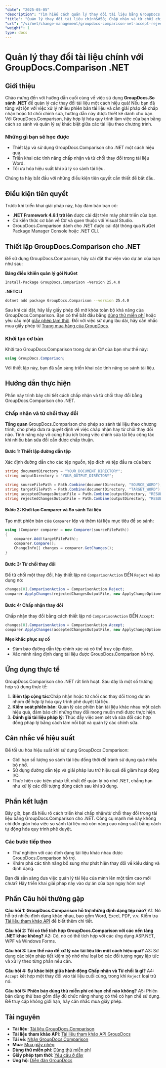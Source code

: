 ```yaml
---
"date": "2025-05-05"
"description": "Tìm hiểu cách quản lý thay đổi tài liệu bằng GroupDocs.Comparison cho .NET. Hợp lý hóa quy trình làm việc của bạn bằng cách lập trình so sánh, chấp nhận hoặc từ chối chỉnh sửa trong tài liệu Word."
"title": "Quản lý thay đổi tài liệu chính&#58; Chấp nhận và từ chối chỉnh sửa với GroupDocs.Comparison .NET"
"url": "/vi/net/change-management/groupdocs-comparison-net-accept-reject-changes/"
"weight": 1
type: docs
---
```

# Quản lý thay đổi tài liệu chính với GroupDocs.Comparison .NET

## Giới thiệu

Chào mừng đến với hướng dẫn cuối cùng về việc sử dụng **GroupDocs.So sánh .NET** để quản lý các thay đổi tài liệu một cách hiệu quả! Nếu bạn đã từng vật lộn với việc xử lý nhiều phiên bản tài liệu và cần giải pháp để chấp nhận hoặc từ chối chỉnh sửa, hướng dẫn này được thiết kế dành cho bạn. Với GroupDocs.Comparison, hãy hợp lý hóa quy trình làm việc của bạn bằng cách so sánh và quản lý sự khác biệt giữa các tài liệu theo chương trình.

### Những gì bạn sẽ học được
- Thiết lập và sử dụng GroupDocs.Comparison cho .NET một cách hiệu quả.
- Triển khai các tính năng chấp nhận và từ chối thay đổi trong tài liệu Word.
- Tối ưu hóa hiệu suất khi xử lý so sánh tài liệu.

Chúng ta hãy bắt đầu với những điều kiện tiên quyết cần thiết để bắt đầu.

## Điều kiện tiên quyết
Trước khi triển khai giải pháp này, hãy đảm bảo bạn có:

- **.NET Framework 4.6.1 trở lên** được cài đặt trên máy phát triển của bạn.
- Có kiến thức cơ bản về C# và quen thuộc với Visual Studio.
- GroupDocs.Comparison dành cho .NET được cài đặt thông qua NuGet Package Manager Console hoặc .NET CLI.

## Thiết lập GroupDocs.Comparison cho .NET

Để sử dụng GroupDocs.Comparison, hãy cài đặt thư viện vào dự án của bạn như sau:

**Bảng điều khiển quản lý gói NuGet**
```
Install-Package GroupDocs.Comparison -Version 25.4.0
```

**\.NETCLI**
```bash
dotnet add package GroupDocs.Comparison --version 25.4.0
```

Sau khi cài đặt, hãy lấy giấy phép để mở khóa toàn bộ khả năng của GroupDocs.Comparison. Bạn có thể bắt đầu bằng [dùng thử miễn phí](https://releases.groupdocs.com/comparison/net/) hoặc yêu cầu một [giấy phép tạm thời](https://purchase.groupdocs.com/temporary-license/). Đối với việc sử dụng lâu dài, hãy cân nhắc mua giấy phép từ [Trang mua hàng của GroupDocs](https://purchase.groupdocs.com/buy).

### Khởi tạo cơ bản

Khởi tạo GroupDocs.Comparison trong dự án C# của bạn như thế này:

```csharp
using GroupDocs.Comparison;
```

Với thiết lập này, bạn đã sẵn sàng triển khai các tính năng so sánh tài liệu.

## Hướng dẫn thực hiện
Phần này trình bày chi tiết cách chấp nhận và từ chối thay đổi bằng GroupDocs.Comparison cho .NET.

### Chấp nhận và từ chối thay đổi

**Tổng quan**
GroupDocs.Comparison cho phép so sánh tài liệu theo chương trình, cho phép đưa ra quyết định về việc chấp nhận hay từ chối thay đổi nào. Tính năng này vô cùng hữu ích trong việc chỉnh sửa tài liệu cộng tác khi nhiều bản sửa đổi cần được chấp thuận.

#### Bước 1: Thiết lập đường dẫn tệp
Xác định đường dẫn cho các tệp nguồn, tệp đích và tệp đầu ra của bạn:

```csharp
string documentDirectory = "YOUR_DOCUMENT_DIRECTORY";
string outputDirectory = "YOUR_OUTPUT_DIRECTORY";

string sourceFilePath = Path.Combine(documentDirectory, "SOURCE_WORD");
string targetFilePath = Path.Combine(documentDirectory, "TARGET_WORD");
string acceptedChangesOutputFile = Path.Combine(outputDirectory, "RESULT_WITH_ACCEPTED_CHANGE_WORD");
string rejectedChangesOutputFile = Path.Combine(outputDirectory, "RESULT_WITH_REJECTED_CHANGE_WORD");
```

#### Bước 2: Khởi tạo Comparer và So sánh Tài liệu
Tạo một phiên bản của `Comparer` lớp và thêm tài liệu mục tiêu để so sánh:

```csharp
using (Comparer comparer = new Comparer(sourceFilePath))
{
    comparer.Add(targetFilePath);
    comparer.Compare();
    ChangeInfo[] changes = comparer.GetChanges();
}
```

#### Bước 3: Từ chối thay đổi
Để từ chối một thay đổi, hãy thiết lập nó `ComparisonAction` ĐẾN `Reject` và áp dụng nó:

```csharp
changes[0].ComparisonAction = ComparisonAction.Reject;
comparer.ApplyChanges(rejectedChangesOutputFile, new ApplyChangeOptions { Changes = changes, SaveOriginalState = true });
```

#### Bước 4: Chấp nhận thay đổi
Chấp nhận thay đổi bằng cách thiết lập nó `ComparisonAction` ĐẾN `Accept`:

```csharp
changes[0].ComparisonAction = ComparisonAction.Accept;
comparer.ApplyChanges(acceptedChangesOutputFile, new ApplyChangeOptions { Changes = changes });
```

**Mẹo khắc phục sự cố**
- Đảm bảo đường dẫn tệp chính xác và có thể truy cập được.
- Xác minh rằng định dạng tài liệu được GroupDocs.Comparison hỗ trợ.

## Ứng dụng thực tế
GroupDocs.Comparison cho .NET rất linh hoạt. Sau đây là một số trường hợp sử dụng thực tế:

1. **Biên tập cộng tác**:Chấp nhận hoặc từ chối các thay đổi trong dự án nhóm để hợp lý hóa quy trình phê duyệt tài liệu.
2. **Kiểm soát phiên bản**: Quản lý các phiên bản tài liệu khác nhau một cách hiệu quả, đảm bảo chỉ những thay đổi mong muốn mới được thực hiện.
3. **Đánh giá tài liệu pháp lý**: Thúc đẩy việc xem xét và sửa đổi các hợp đồng pháp lý bằng cách làm nổi bật và quản lý các chỉnh sửa.

## Cân nhắc về hiệu suất
Để tối ưu hóa hiệu suất khi sử dụng GroupDocs.Comparison:
- Giới hạn số lượng so sánh tài liệu đồng thời để tránh sử dụng quá nhiều bộ nhớ.
- Sử dụng đường dẫn tệp và giải pháp lưu trữ hiệu quả để giảm hoạt động I/O.
- Thực hiện các biện pháp tốt nhất để quản lý bộ nhớ .NET, chẳng hạn như xử lý các đối tượng đúng cách sau khi sử dụng.

## Phần kết luận
Bây giờ, bạn đã hiểu rõ cách triển khai chấp nhận/từ chối thay đổi trong tài liệu bằng GroupDocs.Comparison cho .NET. Công cụ mạnh mẽ này không chỉ đơn giản hóa việc so sánh tài liệu mà còn nâng cao năng suất bằng cách tự động hóa quy trình phê duyệt.

### Các bước tiếp theo
- Thử nghiệm với các định dạng tài liệu khác nhau được GroupDocs.Comparison hỗ trợ.
- Khám phá các tính năng bổ sung như phát hiện thay đổi về kiểu dáng và định dạng.

Bạn đã sẵn sàng đưa việc quản lý tài liệu của mình lên một tầm cao mới chưa? Hãy triển khai giải pháp này vào dự án của bạn ngay hôm nay!

## Phần Câu hỏi thường gặp
**Câu hỏi 1: GroupDocs.Comparison hỗ trợ những định dạng tệp nào?**
A1: Nó hỗ trợ nhiều định dạng khác nhau, bao gồm Word, Excel, PDF, v.v. Kiểm tra [Tài liệu tham khảo API](https://reference.groupdocs.com/comparison/net/) để biết thêm chi tiết.

**Câu hỏi 2: Tôi có thể tích hợp GroupDocs.Comparison với các nền tảng .NET khác không?**
A2: Có, nó có thể tích hợp với các ứng dụng ASP.NET, WPF và Windows Forms.

**Câu hỏi 3: Làm thế nào để xử lý các tài liệu lớn một cách hiệu quả?**
A3: Sử dụng các biện pháp tiết kiệm bộ nhớ như loại bỏ các đối tượng ngay lập tức và xử lý theo từng phần nếu cần.

**Câu hỏi 4: Sự khác biệt giữa hành động Chấp nhận và Từ chối là gì?**
A4: `Accept` kết hợp một thay đổi vào tài liệu cuối cùng, trong khi `Reject` loại trừ nó.

**Câu hỏi 5: Phiên bản dùng thử miễn phí có hạn chế nào không?**
A5: Phiên bản dùng thử bao gồm đầy đủ chức năng nhưng có thể có hạn chế sử dụng. Để truy cập không giới hạn, hãy cân nhắc mua giấy phép.

## Tài nguyên
- **Tài liệu**: [Tài liệu GroupDocs.Comparison](https://docs.groupdocs.com/comparison/net/)
- **Tài liệu tham khảo API**: [Tài liệu tham khảo API GroupDocs](https://reference.groupdocs.com/comparison/net/)
- **Tải về**: [Nhận GroupDocs.Comparison](https://releases.groupdocs.com/comparison/net/)
- **Mua**: [Mua giấy phép](https://purchase.groupdocs.com/buy)
- **Dùng thử miễn phí**: [Dùng thử miễn phí](https://releases.groupdocs.com/comparison/net/)
- **Giấy phép tạm thời**: [Yêu cầu ở đây](https://purchase.groupdocs.com/temporary-license/)
- **Ủng hộ**: [Diễn đàn GroupDocs](https://forum.groupdocs.com/c/comparison/)